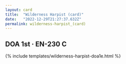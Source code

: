 ```yaml
---
layout: card
title:  "Wilderness Harpist (card)"
date:   "2022-12-29T21:27:37.632Z"
permalink: wilderness-harpist_(card)
---
```


## DOA 1st &middot; EN-230 C

{% include templates/wilderness-harpist-doa1e.html %}
